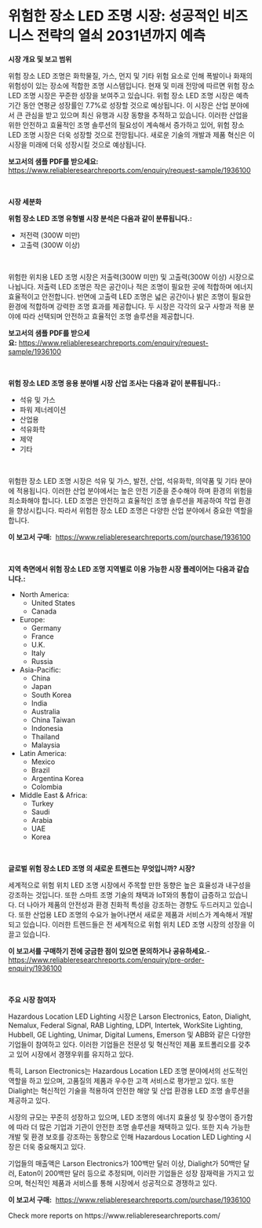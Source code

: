 <p><h1>위험한 장소 LED 조명 시장: 성공적인 비즈니스 전략의 열쇠 2031년까지 예측</h1></p><p><strong>시장 개요 및 보고 범위</strong></p>
<p><p>위험 장소 LED 조명은 화학물질, 가스, 먼지 및 기타 위험 요소로 인해 폭발이나 화재의 위험성이 있는 장소에 적합한 조명 시스템입니다. 현재 및 미래 전망에 따르면 위험 장소 LED 조명 시장은 꾸준한 성장을 보여주고 있습니다. 위험 장소 LED 조명 시장은 예측 기간 동안 연평균 성장률인 7.7%로 성장할 것으로 예상됩니다. 이 시장은 산업 분야에서 큰 관심을 받고 있으며 최신 유행과 시장 동향을 추적하고 있습니다. 이러한 산업을 위한 안전하고 효율적인 조명 솔루션의 필요성이 계속해서 증가하고 있어, 위험 장소 LED 조명 시장은 더욱 성장할 것으로 전망됩니다. 새로운 기술의 개발과 제품 혁신은 이 시장을 미래에 더욱 성장시킬 것으로 예상됩니다.</p></p>
<p><strong>보고서의 샘플 PDF를 받으세요:</strong> <a href="https://www.reliableresearchreports.com/enquiry/request-sample/1936100">https://www.reliableresearchreports.com/enquiry/request-sample/1936100</a></p>
<p>&nbsp;</p>
<p><strong>시장 세분화</strong></p>
<p><strong>위험 장소 LED 조명 유형별 시장 분석은 다음과 같이 분류됩니다.:</strong></p>
<p><ul><li>저전력 (300W 미만)</li><li>고출력 (300W 이상)</li></ul></p>
<p>&nbsp;</p>
<p><p>위험한 위치용 LED 조명 시장은 저출력(300W 미만) 및 고출력(300W 이상) 시장으로 나뉩니다. 저출력 LED 조명은 작은 공간이나 적은 조명이 필요한 곳에 적합하며 에너지 효율적이고 안전합니다. 반면에 고출력 LED 조명은 넓은 공간이나 밝은 조명이 필요한 환경에 적합하며 강력한 조명 효과를 제공합니다. 두 시장은 각각의 요구 사항과 적용 분야에 따라 선택되며 안전하고 효율적인 조명 솔루션을 제공합니다.</p></p>
<p><strong>보고서의 샘플 PDF를 받으세요:</strong>&nbsp;<a href="https://www.reliableresearchreports.com/enquiry/request-sample/1936100">https://www.reliableresearchreports.com/enquiry/request-sample/1936100</a></p>
<p>&nbsp;</p>
<p><strong> 위험 장소 LED 조명 응용 분야별 시장 산업 조사는 다음과 같이 분류됩니다.:</strong></p>
<p><ul><li>석유 및 가스</li><li>파워 제너레이션</li><li>산업용</li><li>석유화학</li><li>제약</li><li>기타</li></ul></p>
<p>&nbsp;</p>
<p><p>위험한 장소 LED 조명 시장은 석유 및 가스, 발전, 산업, 석유화학, 의약품 및 기타 분야에 적용됩니다. 이러한 산업 분야에서는 높은 안전 기준을 준수해야 하며 환경의 위험을 최소화해야 합니다. LED 조명은 안전하고 효율적인 조명 솔루션을 제공하여 작업 환경을 향상시킵니다. 따라서 위험한 장소 LED 조명은 다양한 산업 분야에서 중요한 역할을 합니다.</p></p>
<p><strong>이 보고서 구매:</strong>&nbsp; <a href="https://www.reliableresearchreports.com/purchase/1936100">https://www.reliableresearchreports.com/purchase/1936100</a></p>
<p>&nbsp;</p>
<p><strong>지역 측면에서 위험 장소 LED 조명 지역별로 이용 가능한 시장 플레이어는 다음과 같습니다.:</strong></p>
<p><ul>
    <li>
        North America:
        <ul>
            <li>United States</li>
            <li>Canada</li>
        </ul>
    </li>
    <li>
        Europe:
        <ul>
            <li>Germany</li>
            <li>France</li>
            <li>U.K.</li>
            <li>Italy</li>
            <li>Russia</li>
        </ul>
    </li>
    <li>
        Asia-Pacific:
        <ul>
            <li>China</li>
            <li>Japan</li>
            <li>South Korea</li>
            <li>India</li>
            <li>Australia</li>
            <li>China Taiwan</li>
            <li>Indonesia</li>
            <li>Thailand</li>
            <li>Malaysia</li>
        </ul>
    </li>
    <li>
        Latin America:
        <ul>
            <li>Mexico</li>
            <li>Brazil</li>
            <li>Argentina Korea</li>
            <li>Colombia</li>
        </ul>
    </li>
    <li>
        Middle East & Africa:
        <ul>
            <li>Turkey</li>
            <li>Saudi</li>
            <li>Arabia</li>
            <li>UAE</li>
            <li>Korea</li>
        </ul>
    </li>
    </ul></p>
<p>&nbsp;</p>
<p><strong>글로벌 위험 장소 LED 조명 의 새로운 트렌드는 무엇입니까? 시장?</strong></p>
<p><p>세계적으로 위험 위치 LED 조명 시장에서 주목할 만한 동향은 높은 효율성과 내구성을 강조하는 것입니다. 또한 스마트 조명 기술의 채택과 IoT와의 통합이 급증하고 있습니다. 더 나아가 제품의 안전성과 환경 친화적 특성을 강조하는 경향도 두드러지고 있습니다. 또한 산업용 LED 조명의 수요가 늘어나면서 새로운 제품과 서비스가 계속해서 개발되고 있습니다. 이러한 트렌드들은 전 세계적으로 위험 위치 LED 조명 시장의 성장을 이끌고 있습니다.</p></p>
<p><strong>이 보고서를 구매하기 전에 궁금한 점이 있으면 문의하거나 공유하세요.</strong>- <a href="https://www.reliableresearchreports.com/enquiry/pre-order-enquiry/1936100">https://www.reliableresearchreports.com/enquiry/pre-order-enquiry/1936100</a></p>
<p>&nbsp;</p>
<p><strong>주요 시장 참여자</strong></p>
<p><p>Hazardous Location LED Lighting 시장은 Larson Electronics, Eaton, Dialight, Nemalux, Federal Signal, RAB Lighting, LDPI, Intertek, WorkSite Lighting, Hubbell, GE Lighting, Unimar, Digital Lumens, Emerson 및 ABB와 같은 다양한 기업들이 참여하고 있다. 이러한 기업들은 전문성 및 혁신적인 제품 포트폴리오를 갖추고 있어 시장에서 경쟁우위를 유지하고 있다.</p><p>특히, Larson Electronics는 Hazardous Location LED 조명 분야에서의 선도적인 역할을 하고 있으며, 고품질의 제품과 우수한 고객 서비스로 평가받고 있다. 또한 Dialight는 혁신적인 기술을 적용하여 안전한 해양 및 산업 환경용 LED 조명 솔루션을 제공하고 있다.</p><p>시장의 규모는 꾸준히 성장하고 있으며, LED 조명의 에너지 효율성 및 장수명이 증가함에 따라 더 많은 기업과 기관이 안전한 조명 솔루션을 채택하고 있다. 또한 지속 가능한 개발 및 환경 보호를 강조하는 동향으로 인해 Hazardous Location LED Lighting 시장은 더욱 중요해지고 있다.</p><p>기업들의 매출액은 Larson Electronics가 100백만 달러 이상, Dialight가 50백만 달러, Eaton이 200백만 달러 등으로 추정되며, 이러한 기업들은 성장 잠재력을 가지고 있으며, 혁신적인 제품과 서비스를 통해 시장에서 성공적으로 경쟁하고 있다.</p></p>
<p><strong>이 보고서 구매:</strong>&nbsp;&nbsp;<a href="https://www.reliableresearchreports.com/purchase/1936100">https://www.reliableresearchreports.com/purchase/1936100</a></p>
<p>Check more reports on https://www.reliableresearchreports.com/</p>
